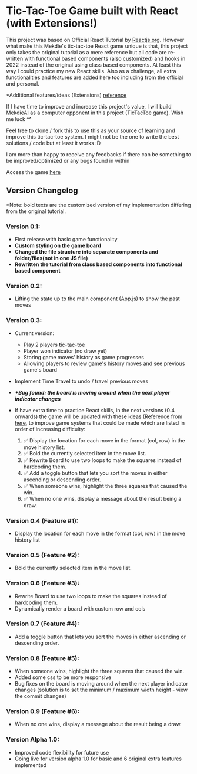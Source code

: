 # Tic-Tac-Toe Game built with React (with Extensions!)

This project was based on Official React Tutorial by [Reactjs.org](https://reactjs.org/tutorial/tutorial.html). However what make this Mekdie's tic-tac-toe React game unique is that, this project only takes the original tutorial as a mere reference but all code are re-written with functional based components (also customized) and hooks in 2022 instead of the original using class based components. At least this way I could practice my new React skills. Also as a challenge, all extra functionalities and features are added here too including from the official and personal.

\*Additional features/ideas (Extensions) [reference](https://reactjs.org/tutorial/tutorial.html#wrapping-up)

If I have time to improve and increase this project's value, I will build MekdieAI as a computer opponent in this project (TicTacToe game). Wish me luck ^^

Feel free to clone / fork this to use this as your source of learning and improve this tic-tac-toe system. I might not be the one to write the best solutions / code but at least it works :D

I am more than happy to receive any feedbacks if there can be something to be improved/optimized or any bugs found in within

Access the game [here](https://mekdie.github.io/react-tic-tac-toe)

<!-- built with Github Pages and gh-pages module.  -->

## Version Changelog

\*Note: bold texts are the customized version of my implementation differing from the original tutorial.

### Version 0.1:

-   First release with basic game functionality
-   **Custom styling on the game board**
-   **Changed the file structure into separate components and folder/files(not in one JS file)**
-   **Rewritten the tutorial from class based components into functional based component**

### Version 0.2:

-   Lifting the state up to the main component (App.js) to show the past moves

### Version 0.3:

-   Current version:

    -   Play 2 players tic-tac-toe
    -   Player won indicator (no draw yet)
    -   Storing game moves' history as game progresses
    -   Allowing players to review game's history moves and see previous game's board

-   Implement Time Travel to undo / travel previous moves
-   **_\*Bug found: the board is moving around when the next player indicator changes_**
-   If have extra time to practice React skills, in the next versions (0.4 onwards) the game will be updated with these ideas (Reference from [here](https://reactjs.org/tutorial/tutorial.html#wrapping-up), to improve game systems that could be made which are listed in order of increasing difficulty:

    1.  :white_check_mark: Display the location for each move in the format (col, row) in the move history list.
    2.  :white_check_mark: Bold the currently selected item in the move list.
    3.  :white_check_mark: Rewrite Board to use two loops to make the squares instead of hardcoding them.
    4.  :white_check_mark: Add a toggle button that lets you sort the moves in either ascending or descending order.
    5.  :white_check_mark: When someone wins, highlight the three squares that caused the win.
    6.  :white_check_mark: When no one wins, display a message about the result being a draw.

### Version 0.4 (Feature #1):

-   Display the location for each move in the format (col, row) in the move history list

### Version 0.5 (Feature #2):

-   Bold the currently selected item in the move list.

### Version 0.6 (Feature #3):

-   Rewrite Board to use two loops to make the squares instead of hardcoding them.
-   Dynamically render a board with custom row and cols

### Version 0.7 (Feature #4):

-   Add a toggle button that lets you sort the moves in either ascending or descending order.

### Version 0.8 (Feature #5):

-   When someone wins, highlight the three squares that caused the win.
-   Added some css to be more responsive
-   Bug fixes on the board is moving around when the next player indicator changes (solution is to set the minimum / maximum width height - view the commit changes)

### Version 0.9 (Feature #6):

-   When no one wins, display a message about the result being a draw.

### Version Alpha 1.0:

-   Improved code flexibility for future use
-   Going live for version alpha 1.0 for basic and 6 original extra features implemented
